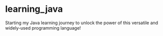 # learning_java
Starting my Java learning journey to unlock the power of this versatile and widely-used programming language!
